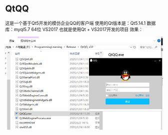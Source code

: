 # QtQQ
这是一个基于Qt5开发的模仿企业QQ的客户端
使用的Qt版本是：Qt5.14.1 数据库：myql5.7 64位  VS2017
也就是使用Qt + VS2017开发的项目
效果：

![image](https://github.com/TomShaoquan/QtQQ/blob/master/QtQQ1.png)
